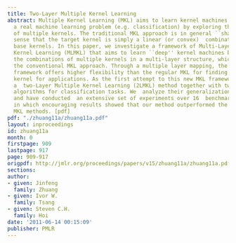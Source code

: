 ```yaml
---
title: Two-Layer Multiple Kernel Learning
abstract: Multiple Kernel Learning (MKL) aims to learn kernel machines for solving
  a real machine learning problem (e.g. classification) by exploring the combinations
  of multiple kernels. The traditional MKL approach is in general ``shallow'' in the
  sense that the target kernel is simply a linear (or convex)  combination of some
  base kernels. In this paper, we investigate a framework of Multi-Layer Multiple
  Kernel Learning (MLMKL) that aims to learn ``deep'' kernel machines by exploring
  the combinations of multiple kernels in a multi-layer structure, which goes beyond
  the conventional MKL approach. Through a multiple layer mapping, the proposed MLMKL
  framework offers higher flexibility than the regular MKL for finding the optimal
  kernel for applications. As the first attempt to this new MKL framework, we present
  a  two-Layer Multiple Kernel Learning (2LMKL) method together with two efficient
  algorithms for classification tasks. We  analyze their generalization performances
  and have conducted  an extensive set of experiments over 16  benchmark datasets,
  in which encouraging results showed that our method outperformed the conventional
  MKL methods. [pdf]
pdf: "./zhuang11a/zhuang11a.pdf"
layout: inproceedings
id: zhuang11a
month: 0
firstpage: 909
lastpage: 917
page: 909-917
origpdf: http://jmlr.org/proceedings/papers/v15/zhuang11a/zhuang11a.pdf
sections: 
author:
- given: Jinfeng
  family: Zhuang
- given: Ivor W.
  family: Tsang
- given: Steven C.H.
  family: Hoi
date: '2011-06-14 00:15:09'
publisher: PMLR
---
```

